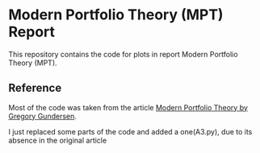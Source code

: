 # Modern Portfolio Theory (MPT) Report

This repository contains the code for plots in report Modern Portfolio Theory (MPT). 

## Reference

Most of the code was taken from the article [Modern Portfolio Theory by Gregory Gundersen](https://gregorygundersen.com/blog/2021/05/04/portfolio-theory/#a2-code-to-generate-figure-333).

I just replaced some parts of the code and added a one(A3.py), due to its absence in the original article

